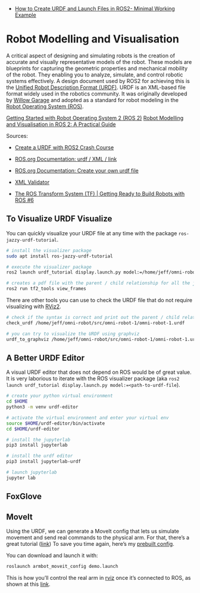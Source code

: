 <!-- markdownlint-disable MD022 MD032 -->



* [How to Create URDF and Launch Files in ROS2- Minimal Working Example](https://www.youtube.com/watch?v=jDsb8xEdbKM)




# Robot Modelling and Visualisation
A critical aspect of designing and simulating robots is the creation of
accurate and visually representative models of the robot.
These models are blueprints for capturing the geometric properties and mechanical mobility of the robot.
They enabling you to analyze, simulate, and control robotic systems effectively.
A design document used by ROS2 for achieving this is the [Unified Robot Description Format (URDF)][01].
URDF is an XML-based file format widely used in the robotics community.
It was originally developed by [Willow Garage][02] and adopted as a standard for
robot modeling in the [Robot Operating System (ROS)][03].

[Getting Started with Robot Operating System 2 (ROS 2)](https://medium.com/@thebinayak/getting-started-with-robot-operating-system-2-ros-2-ef56d2ac29f0)
[Robot Modelling and Visualisation in ROS 2: A Practical Guide](https://medium.com/@thebinayak/robot-modelling-and-visualisation-in-ros-2-a-practical-guide-fa666160011d)

Sources:
* [Create a URDF with ROS2 Crash Course](https://www.youtube.com/watch?v=dZ_CyyEvBE0)
* [ROS.org Documentation: urdf / XML / link](http://wiki.ros.org/urdf/XML/link)
* [ROS.org Documentation: Create your own urdf file](http://wiki.ros.org/urdf/Tutorials/Create%20your%20own%20urdf%20file)
* [XML Validator](https://jsonformatter.org/xml-validator)

* [The ROS Transform System (TF) | Getting Ready to Build Robots with ROS #6](https://www.youtube.com/watch?v=QyvHhY4Y_Y8)

## To Visualize URDF Visualize
You can quickly visualize your URDF file at any time with the package `ros-jazzy-urdf-tutorial`.

```bash
# install the visualizer package
sudo apt install ros-jazzy-urdf-tutorial

# execute the visualizer package
ros2 launch urdf_tutorial display.launch.py model:=/home/jeff/omni-robot/src/omni-robot-1/omni-robot-1.urdf

# creates a pdf file with the parent / child relationship for all the joints
ros2 run tf2_tools view_frames
```

There are other tools you can use to check the URDF file that do not require visualizing with [RViz2][04].

```bash
# check if the syntax is correct and print out the parent / child relationship
check_urdf /home/jeff/omni-robot/src/omni-robot-1/omni-robot-1.urdf

# you can try to visualize the URDF using graphviz
urdf_to_graphviz /home/jeff/omni-robot/src/omni-robot-1/omni-robot-1.urdf
```

## A Better URDF Editor
A visual URDF editor that does not depend on ROS would be of great value.
It is very laborious to iterate with the ROS visualizer package
(aka `ros2 launch urdf_tutorial display.launch.py model:=<path-to-urdf-file`).

```bash
# create your python virtual environment
cd $HOME
python3 -m venv urdf-editor

# activate the virtual environment and enter your virtual env
source $HOME/urdf-editor/bin/activate
cd $HOME/urdf-editor

# install the jupyterlab
pip3 install jupyterlab

# install the urdf editor
pip3 install jupyterlab-urdf

# launch jupyterlab
jupyter lab
```

## FoxGlove

## MoveIt
Using the URDF, we can generate a MoveIt config that lets us simulate movement and send real commands to the physical arm.
For that, there’s a great tutorial ([link](https://moveit.picknik.ai/main/doc/tutorials/getting_started/getting_started.html))
To save you time again, here’s my [prebuilt config](https://github.com/vladmiron85/armbot/tree/master/catkin_ws/src/armbot_moveit_config).

You can download and launch it with:

```bash
roslaunch armbot_moveit_config demo.launch
```

This is how you’ll control the real arm in [rviz](http://wiki.ros.org/rviz) once it’s connected to ROS,
as shown at this [link](https://www.youtube.com/watch?v=obNVXw3-NG4&t=10s).

[01]:https://www.linkedin.com/pulse/introduction-understanding-visual-robot-models-urdf-kangal/
[02]:https://en.wikipedia.org/wiki/Willow_Garage
[03]:https://en.wikipedia.org/wiki/Robot_Operating_System
[04]:https://turtlebot.github.io/turtlebot4-user-manual/software/rviz.html


